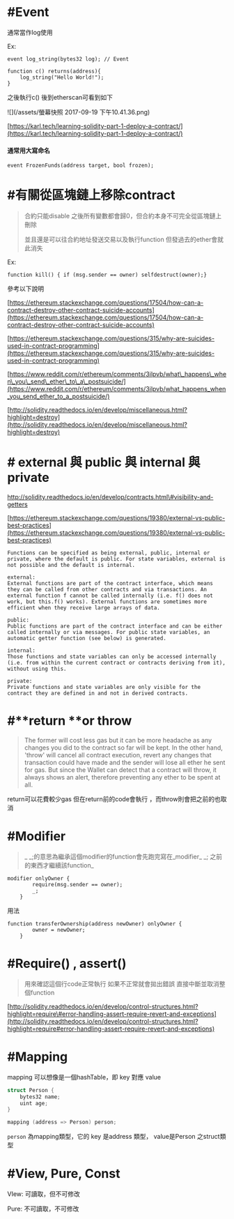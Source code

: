 # \#Event

通常當作log使用

Ex:

```
event log_string(bytes32 log); // Event

function c() returns(address){
    log_string("Hello World!");
}
```

之後執行c\(\) 後到etherscan可看到如下

![](/assets/螢幕快照 2017-09-19 下午10.41.36.png)

[https://karl.tech/learning-solidity-part-1-deploy-a-contract/](https://karl.tech/learning-solidity-part-1-deploy-a-contract/)

#### 通常用大寫命名

```
event FrozenFunds(address target, bool frozen);
```

#### 

# \#有關從區塊鏈上移除contract

> 合約只能disable  之後所有變數都會歸0，但合約本身不可完全從區塊鏈上刪除
>
> 並且還是可以往合約地址發送交易以及執行function 但發過去的ether會就此消失

Ex:

```
function kill() { if (msg.sender == owner) selfdestruct(owner);}
```

參考以下說明

[https://ethereum.stackexchange.com/questions/17504/how-can-a-contract-destroy-other-contract-suicide-accounts](https://ethereum.stackexchange.com/questions/17504/how-can-a-contract-destroy-other-contract-suicide-accounts)

[https://ethereum.stackexchange.com/questions/315/why-are-suicides-used-in-contract-programming](https://ethereum.stackexchange.com/questions/315/why-are-suicides-used-in-contract-programming)

[https://www.reddit.com/r/ethereum/comments/3ilpvb/what\_happens\_when\_you\_send\_ether\_to\_a\_postsuicide/](https://www.reddit.com/r/ethereum/comments/3ilpvb/what_happens_when_you_send_ether_to_a_postsuicide/)

[http://solidity.readthedocs.io/en/develop/miscellaneous.html?highlight=destroy](http://solidity.readthedocs.io/en/develop/miscellaneous.html?highlight=destroy)

# \# external 與 public  與 internal 與private

http://solidity.readthedocs.io/en/develop/contracts.html\#visibility-and-getters

[https://ethereum.stackexchange.com/questions/19380/external-vs-public-best-practices](https://ethereum.stackexchange.com/questions/19380/external-vs-public-best-practices)

```
Functions can be specified as being external, public, internal or private, where the default is public. For state variables, external is not possible and the default is internal.

external:
External functions are part of the contract interface, which means they can be called from other contracts and via transactions. An external function f cannot be called internally (i.e. f() does not work, but this.f() works). External functions are sometimes more efficient when they receive large arrays of data.

public:
Public functions are part of the contract interface and can be either called internally or via messages. For public state variables, an automatic getter function (see below) is generated.

internal:
Those functions and state variables can only be accessed internally (i.e. from within the current contract or contracts deriving from it), without using this.

private:
Private functions and state variables are only visible for the contract they are defined in and not in derived contracts.
```

# \#**return **or **throw**

> The former will cost less gas but it can be more headache as any changes you did to the contract so far will be kept. In the other hand, 'throw' will cancel all contract execution, revert any changes that transaction could have made and the sender will lose all ether he sent for gas. But since the Wallet can detect that a contract will throw, it always shows an alert, therefore preventing any ether to be spent at all.

return可以花費較少gas 但在return前的code會執行 ，而throw則會把之前的也取消

# \#Modifier

> _ \_;的意思為繼承這個modifier的function會先跑完寫在_modifier_ \_; 之前的東西才繼續該function\_

```
modifier onlyOwner {
        require(msg.sender == owner);
        _;
    }
```

用法

```
function transferOwnership(address newOwner) onlyOwner {
        owner = newOwner;
    }
```

# \#Require\(\) , assert\(\)

> 用來確認這個行code正常執行  如果不正常就會拋出錯誤  直接中斷並取消整個function

[http://solidity.readthedocs.io/en/develop/control-structures.html?highlight=require\#error-handling-assert-require-revert-and-exceptions](http://solidity.readthedocs.io/en/develop/control-structures.html?highlight=require#error-handling-assert-require-revert-and-exceptions)

# \#Mapping

mapping 可以想像是一個hashTable，即 key 對應 value

```c
struct Person {
    bytes32 name;
    uint age;
}

mapping (address => Person) person;
```

`person` 為mapping類型，它的 key 是address 類型， value是Person 之struct類型



# \#View, Pure, Const

VIew: 可讀取，但不可修改

Pure: 不可讀取，不可修改



